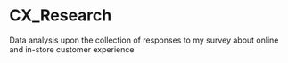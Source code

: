 # CX_Research
Data analysis upon the collection of responses to my survey about online and in-store customer experience
